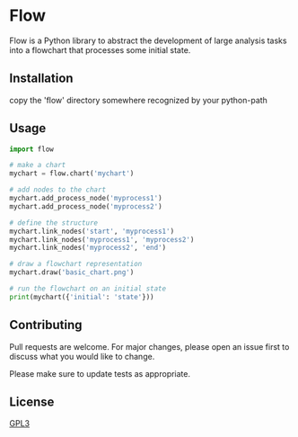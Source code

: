 # Flow

Flow is a Python library to abstract the development of large analysis tasks into a flowchart that processes some initial state.

## Installation

copy the 'flow' directory somewhere recognized by your python-path

## Usage

```python
import flow

# make a chart
mychart = flow.chart('mychart')

# add nodes to the chart
mychart.add_process_node('myprocess1')
mychart.add_process_node('myprocess2')

# define the structure
mychart.link_nodes('start', 'myprocess1')
mychart.link_nodes('myprocess1', 'myprocess2')
mychart.link_nodes('myprocess2', 'end')

# draw a flowchart representation
mychart.draw('basic_chart.png')

# run the flowchart on an initial state
print(mychart({'initial': 'state'}))
```

## Contributing
Pull requests are welcome. For major changes, please open an issue first to discuss what you would like to change.

Please make sure to update tests as appropriate.

## License
[GPL3](https://choosealicense.com/licenses/gpl-3.0/)
